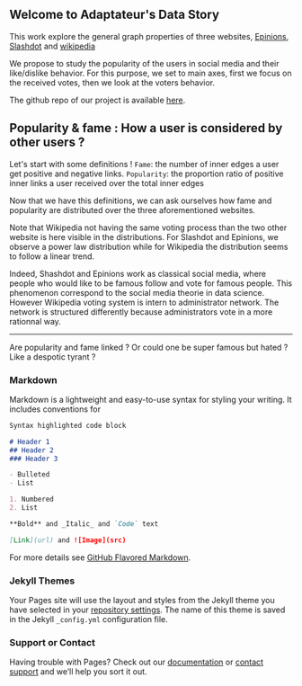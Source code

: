 ## Welcome to Adaptateur's Data Story

This work explore the general graph properties of three websites, [Epinions](www.epinions.com), [Slashdot](https://slashdot.org/) and [wikipedia](https://en.wikipedia.org/wiki/Main_Page)

We propose to study the popularity of the users in social media and their like/dislike behavior. For this purpose, we set to main axes, first we focus on the received votes, then we look at the voters behavior.

The github repo of our project is available [here](https://github.com/epfl-ada/ada-2020-project-milestone-p3-p3_adaptateur).


## Popularity & fame : How a user is considered by other users ?

Let's start with some definitions !
`Fame`: the number of inner edges a user get positive and negative links.
`Popularity`: the proportion ratio of positive inner links a user received over the total inner edges 

Now that we have this definitions, we can ask ourselves how fame and popularity are distributed over the three aforementioned websites.

[//]: # (Insert graphix)

Note that Wikipedia not having the same voting process than the two other website is here visible in the distributions.  For Slashdot and Epinions, we observe a power law distribution while for Wikipedia the distribution seems to follow a linear trend. 

Indeed, Shashdot and Epinions work as classical social media, where people who would like to be famous follow and vote for famous people. This phenomenon correspond to the social media theorie in data science. However Wikipedia voting system is intern to administrator network. The network is structured differently because administrators vote in a more rationnal way.

[//]: # (Expliquer comment fonctionne le principe de vote sur les sites -> Epinions/Slashdot vs Wikipedia -> Intro ?)

[//]: # (Regarder comment faire des séparation entre les "zones")
-----------------

Are popularity and fame linked ? Or could one be super famous but hated ? Like a despotic tyrant ?

[//]: # (insert graphix)






### Markdown

Markdown is a lightweight and easy-to-use syntax for styling your writing. It includes conventions for

```markdown
Syntax highlighted code block

# Header 1
## Header 2
### Header 3

- Bulleted
- List

1. Numbered
2. List

**Bold** and _Italic_ and `Code` text

[Link](url) and ![Image](src)
```

For more details see [GitHub Flavored Markdown](https://guides.github.com/features/mastering-markdown/).

### Jekyll Themes

Your Pages site will use the layout and styles from the Jekyll theme you have selected in your [repository settings](https://github.com/Floumzi/ADataStory/settings). The name of this theme is saved in the Jekyll `_config.yml` configuration file.

### Support or Contact

Having trouble with Pages? Check out our [documentation](https://docs.github.com/categories/github-pages-basics/) or [contact support](https://github.com/contact) and we’ll help you sort it out.
